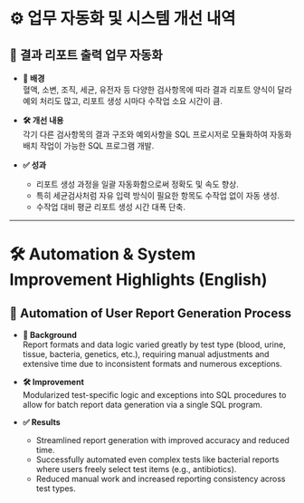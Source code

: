 # ⚙️ 업무 자동화 및 시스템 개선 내역

## 📝 결과 리포트 출력 업무 자동화

- **📌 배경**  
  혈액, 소변, 조직, 세균, 유전자 등 다양한 검사항목에 따라 결과 리포트 양식이 달라 예외 처리도 많고, 리포트 생성 시마다 수작업 소요 시간이 큼.

- **🛠️ 개선 내용**  
  각기 다른 검사항목의 결과 구조와 예외사항을 SQL 프로시저로 모듈화하여 자동화 배치 작업이 가능한 SQL 프로그램 개발.

- **✅ 성과**  
  - 리포트 생성 과정을 일괄 자동화함으로써 정확도 및 속도 향상.  
  - 특히 세균검사처럼 자유 입력 방식이 필요한 항목도 수작업 없이 자동 생성.  
  - 수작업 대비 평균 리포트 생성 시간 대폭 단축.

---

# 🛠️ Automation & System Improvement Highlights (English)

## 📝 Automation of User Report Generation Process

- **📌 Background**  
  Report formats and data logic varied greatly by test type (blood, urine, tissue, bacteria, genetics, etc.), requiring manual adjustments and extensive time due to inconsistent formats and numerous exceptions.

- **🛠️ Improvement**  
  Modularized test-specific logic and exceptions into SQL procedures to allow for batch report data generation via a single SQL program.

- **✅ Results**  
  - Streamlined report generation with improved accuracy and reduced time.  
  - Successfully automated even complex tests like bacterial reports where users freely select test items (e.g., antibiotics).  
  - Reduced manual work and increased reporting consistency across test types.

